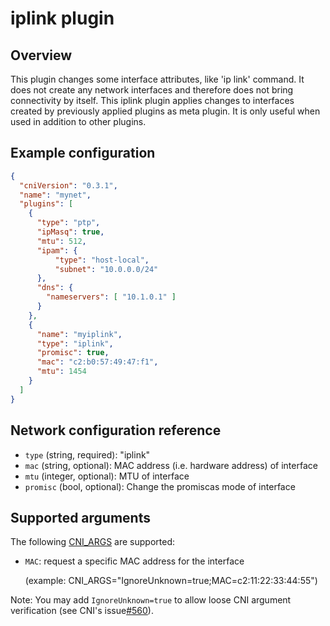 # iplink plugin

## Overview

This plugin changes some interface attributes, like 'ip link' command.
It does not create any network interfaces and therefore does not bring connectivity by itself.
This iplink plugin applies changes to interfaces created by previously applied plugins as meta plugin.
It is only useful when used in addition to other plugins.

## Example configuration

```json
{
  "cniVersion": "0.3.1",
  "name": "mynet",
  "plugins": [
    {
      "type": "ptp",
      "ipMasq": true,
      "mtu": 512,
      "ipam": {
          "type": "host-local",
          "subnet": "10.0.0.0/24"
      },
      "dns": {
        "nameservers": [ "10.1.0.1" ]
      }
    },
    {
      "name": "myiplink",
      "type": "iplink",
      "promisc": true,
      "mac": "c2:b0:57:49:47:f1",
      "mtu": 1454
    }
  ]
}
```

## Network configuration reference

* `type` (string, required): "iplink"
* `mac` (string, optional): MAC address (i.e. hardware address) of interface
* `mtu` (integer, optional): MTU of interface
* `promisc` (bool, optional): Change the promiscas mode of interface

## Supported arguments
The following [CNI_ARGS](https://github.com/containernetworking/cni/blob/master/SPEC.md#parameters) are supported:

* `MAC`: request a specific MAC address for the interface 

    (example: CNI_ARGS="IgnoreUnknown=true;MAC=c2:11:22:33:44:55")

Note: You may add `IgnoreUnknown=true` to allow loose CNI argument verification (see CNI's issue[#560](https://github.com/containernetworking/cni/issues/560)).
